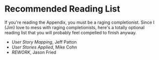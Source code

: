 # Recommended Reading List

If you're reading the Appendix, you must be a raging completionist. Since I (Jim) love to mess with raging completionists, here's a totally optional reading list that you will probably feel compelled to finish anyway.

- _User Story Mapping_, Jeff Patton
- _User Stories Applied_, Mike Cohn
- _REWORK_, Jason Fried
